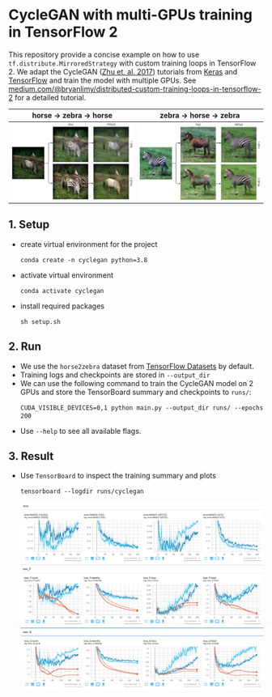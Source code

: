 # CycleGAN with multi-GPUs training in TensorFlow 2
This repository provide a concise example on how to use `tf.distribute.MirroredStrategy` with custom training loops in TensorFlow 2. We adapt the CycleGAN ([Zhu et. al. 2017](https://arxiv.org/pdf/1703.10593.pdf)) tutorials from [Keras](https://keras.io/examples/generative/cyclegan) and [TensorFlow](https://www.tensorflow.org/tutorials/generative/cyclegan) and train the model with multiple GPUs. See [medium.com/@bryanlimy/distributed-custom-training-loops-in-tensorflow-2](https://medium.com/@bryanlimy/distributed-custom-training-loops-in-tensorflow-2) for a detailed tutorial.

|  horse → zebra → horse  |  zebra → horse → zebra  |
| :---------------------: | :---------------------: |
| ![](images/x_cycle.png) | ![](images/y_cycle.png) |

## 1. Setup
- create virtual environment for the project
  ```
  conda create -n cyclegan python=3.8
  ```
- activate virtual environment
  ```
  conda activate cyclegan
  ```
- install required packages
  ```
  sh setup.sh
  ```

## 2. Run
- We use the  `horse2zebra` dataset from [TensorFlow Datasets](https://www.tensorflow.org/datasets/catalog/cycle_gan#cycle_ganhorse2zebra) by default.
- Training logs and checkpoints are stored in `--output_dir`
- We can use the following command to train the CycleGAN model on 2 GPUs and store the TensorBoard summary and checkpoints to `runs/`:
  ```
  CUDA_VISIBLE_DEVICES=0,1 python main.py --output_dir runs/ --epochs 200
  ``` 
- Use `--help` to see all available flags.


## 3. Result
- Use `TensorBoard` to inspect the training summary and plots
  ```
  tensorboard --logdir runs/cyclegan
  ```
  ![](images/tensorboard.png)